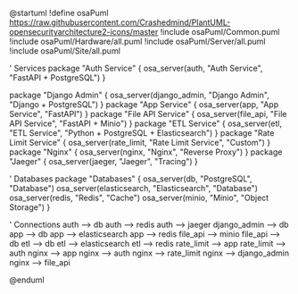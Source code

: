@startuml
!define osaPuml https://raw.githubusercontent.com/Crashedmind/PlantUML-opensecurityarchitecture2-icons/master
!include osaPuml/Common.puml
!include osaPuml/Hardware/all.puml
!include osaPuml/Server/all.puml
!include osaPuml/Site/all.puml

' Services
package "Auth Service" {
    osa_server(auth, "Auth Service", "FastAPI + PostgreSQL")
}

package "Django Admin" {
    osa_server(django_admin, "Django Admin", "Django + PostgreSQL")
}
package "App Service" {
    osa_server(app, "App Service", "FastAPI")
}
package "File API Service" {
    osa_server(file_api, "File API Service", "FastAPI + Minio")
}
package "ETL Service" {
    osa_server(etl, "ETL Service", "Python + PostgreSQL + Elasticsearch")
}
package "Rate Limit Service" {
    osa_server(rate_limit, "Rate Limit Service", "Custom")
}
package "Nginx" {
    osa_server(nginx, "Nginx", "Reverse Proxy")
}
package "Jaeger" {
    osa_server(jaeger, "Jaeger", "Tracing")
}

' Databases
package "Databases" {
    osa_server(db, "PostgreSQL", "Database")
    osa_server(elasticsearch, "Elasticsearch", "Database")
    osa_server(redis, "Redis", "Cache")
    osa_server(minio, "Minio", "Object Storage")
}

' Connections
auth --> db
auth --> redis
auth --> jaeger
django_admin --> db
app --> db
app --> elasticsearch
app --> redis
file_api --> minio
file_api --> db
etl --> db
etl --> elasticsearch
etl --> redis
rate_limit --> app
rate_limit --> auth
nginx --> app
nginx --> auth
nginx --> rate_limit
nginx --> django_admin
nginx --> file_api

@enduml
